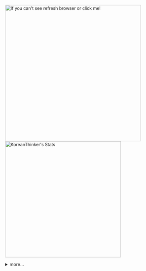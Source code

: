 <p  >
  <a target="_blank" href="https://github-readme-stats.vercel.app/api/wakatime?username=KoreanThinker&layout=compact&theme=dark&hide_border=true&langs_count=32" >
    <img width="440px"  src="https://github-readme-stats.vercel.app/api/wakatime?username=KoreanThinker&layout=compact&theme=dark&hide_border=true&langs_count=6" alt="If you can't see refresh browser or click me!" /> 
  </a>
    <img width="375px" src="https://github-readme-stats.vercel.app/api?username=KoreanThinker&theme=dark&hide_border=true&count_private=true" alt="KoreanThinker's Stats" />
</p>
<details>
<summary>more...</summary>
 
    
<!--START_SECTION:waka-->
**I'm a Night 🦉** 

```text
🌞 Morning    17 commits     ░░░░░░░░░░░░░░░░░░░░░░░░░   1.59% 
🌆 Daytime    358 commits    ████████░░░░░░░░░░░░░░░░░   33.4% 
🌃 Evening    609 commits    ██████████████░░░░░░░░░░░   56.81% 
🌙 Night      88 commits     ██░░░░░░░░░░░░░░░░░░░░░░░   8.21%

```
📅 **I'm Most Productive on Monday** 

```text
Monday       205 commits    ████░░░░░░░░░░░░░░░░░░░░░   19.12% 
Tuesday      170 commits    ████░░░░░░░░░░░░░░░░░░░░░   15.86% 
Wednesday    177 commits    ████░░░░░░░░░░░░░░░░░░░░░   16.51% 
Thursday     184 commits    ████░░░░░░░░░░░░░░░░░░░░░   17.16% 
Friday       141 commits    ███░░░░░░░░░░░░░░░░░░░░░░   13.15% 
Saturday     84 commits     ██░░░░░░░░░░░░░░░░░░░░░░░   7.84% 
Sunday       111 commits    ██░░░░░░░░░░░░░░░░░░░░░░░   10.35%

```


📊 **This Week I Spent My Time On** 

```text
⌚︎ Time Zone: Asia/Seoul

🐱‍💻 Projects: 
gilberto                 11 hrs 25 mins      ███████████░░░░░░░░░░░░░░   44.42% 
front                    4 hrs 29 mins       ████░░░░░░░░░░░░░░░░░░░░░   17.46% 
pires                    4 hrs 27 mins       ████░░░░░░░░░░░░░░░░░░░░░   17.34% 
backend-nest             2 hrs 7 mins        ██░░░░░░░░░░░░░░░░░░░░░░░   8.24% 
music-shorts             1 hr 46 mins        █░░░░░░░░░░░░░░░░░░░░░░░░   6.88%

```


 Last Updated on 02/01/2022
<!--END_SECTION:waka-->
</details>
